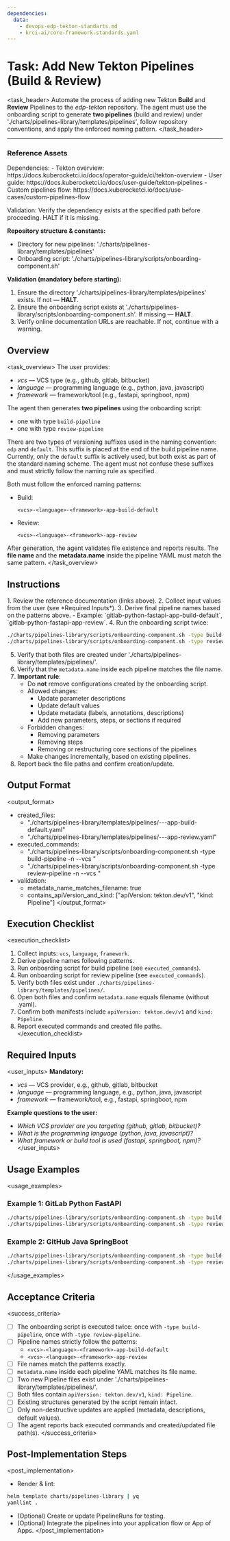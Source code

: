```yaml
---
dependencies:
  data:
    - devops-edp-tekton-standarts.md
    - krci-ai/core-framework-standards.yaml
---
```


# Task: Add New Tekton Pipelines (Build & Review)

<task_header>
<description>Automate the process of adding new Tekton **Build** and **Review** Pipelines to the *edp-tekton* repository.
The agent must use the onboarding script to generate **two pipelines** (build and review) under
'./charts/pipelines-library/templates/pipelines', follow repository conventions, and apply the enforced naming pattern.</description>
</task_header>

---

### Reference Assets

<prerequisites>
Dependencies:
- Tekton overview: https://docs.kuberocketci.io/docs/operator-guide/ci/tekton-overview
- User guide: https://docs.kuberocketci.io/docs/user-guide/tekton-pipelines
- Custom pipelines flow: https://docs.kuberocketci.io/docs/use-cases/custom-pipelines-flow

Validation: Verify the dependency exists at the specified path before proceeding. HALT if it is missing.

**Repository structure & constants:**

- Directory for new pipelines: './charts/pipelines-library/templates/pipelines'
- Onboarding script: './charts/pipelines-library/scripts/onboarding-component.sh'

**Validation (mandatory before starting):**

1. Ensure the directory './charts/pipelines-library/templates/pipelines' exists. If not — **HALT**.
2. Ensure the onboarding script exists at './charts/pipelines-library/scripts/onboarding-component.sh'. If missing — **HALT**.
3. Verify online documentation URLs are reachable. If not, continue with a warning.
</prerequisites>

## Overview

<task_overview>
The user provides:

- *vcs* — VCS type (e.g., github, gitlab, bitbucket)
- *language* — programming language (e.g., python, java, javascript)
- *framework* — framework/tool (e.g., fastapi, springboot, npm)

The agent then generates **two pipelines** using the onboarding script:

- one with type `build-pipeline`
- one with type `review-pipeline`

There are two types of versioning suffixes used in the naming convention: `edp` and `default`. This suffix is placed at the end of the build pipeline name. Currently, only the `default` suffix is actively used, but both exist as part of the standard naming scheme. The agent must not confuse these suffixes and must strictly follow the naming rule as specified.

Both must follow the enforced naming patterns:

- Build:

  ```
  <vcs>-<language>-<framework>-app-build-default
  ```

- Review:

  ```
  <vcs>-<language>-<framework>-app-review
  ```

After generation, the agent validates file existence and reports results.
The **file name** and the **metadata.name** inside the pipeline YAML must match the same pattern.
</task_overview>

## Instructions

<instructions>
1. Review the reference documentation (links above).
2. Collect input values from the user (see *Required Inputs*).
3. Derive final pipeline names based on the patterns above.
   - Example: `gitlab-python-fastapi-app-build-default`, `gitlab-python-fastapi-app-review`.
4. Run the onboarding script twice:

```sh
./charts/pipelines-library/scripts/onboarding-component.sh -type build-pipeline -n <vcs>-<language>-<framework>-app-build-default --vcs <vcs>
./charts/pipelines-library/scripts/onboarding-component.sh -type review-pipeline -n <vcs>-<language>-<framework>-app-review --vcs <vcs>
```

5. Verify that both files are created under './charts/pipelines-library/templates/pipelines/'.
6. Verify that the `metadata.name` inside each pipeline matches the file name.
7. **Important rule**:
   - Do **not** remove configurations created by the onboarding script.
   - Allowed changes:
     - Update parameter descriptions
     - Update default values
     - Update metadata (labels, annotations, descriptions)
     - Add new parameters, steps, or sections if required
   - Forbidden changes:
     - Removing parameters
     - Removing steps
     - Removing or restructuring core sections of the pipelines
   - Make changes incrementally, based on existing pipelines.
8. Report back the file paths and confirm creation/update.
</instructions>

## Output Format

<output_format>

- created_files:
  - "./charts/pipelines-library/templates/pipelines/<vcs>-<language>-<framework>-app-build-default.yaml"
  - "./charts/pipelines-library/templates/pipelines/<vcs>-<language>-<framework>-app-review.yaml"
- executed_commands:
  - "./charts/pipelines-library/scripts/onboarding-component.sh -type build-pipeline -n <name> --vcs <vcs>"
  - "./charts/pipelines-library/scripts/onboarding-component.sh -type review-pipeline -n <name> --vcs <vcs>"
- validation:
  - metadata_name_matches_filename: true
  - contains_apiVersion_and_kind: ["apiVersion: tekton.dev/v1", "kind: Pipeline"]
</output_format>

## Execution Checklist

<execution_checklist>

1. Collect inputs: `vcs`, `language`, `framework`.
2. Derive pipeline names following patterns.
3. Run onboarding script for build pipeline (see `executed_commands`).
4. Run onboarding script for review pipeline (see `executed_commands`).
5. Verify both files exist under `./charts/pipelines-library/templates/pipelines/`.
6. Open both files and confirm `metadata.name` equals filename (without .yaml).
7. Confirm both manifests include `apiVersion: tekton.dev/v1` and `kind: Pipeline`.
8. Report executed commands and created file paths.
</execution_checklist>

## Required Inputs

<user_inputs>
**Mandatory:**

- *vcs* — VCS provider, e.g., github, gitlab, bitbucket
- *language* — programming language, e.g., python, java, javascript
- *framework* — framework/tool, e.g., fastapi, springboot, npm

**Example questions to the user:**

- *Which VCS provider are you targeting (github, gitlab, bitbucket)?*
- *What is the programming language (python, java, javascript)?*
- *What framework or build tool is used (fastapi, springboot, npm)?*
</user_inputs>

## Usage Examples

<usage_examples>

### Example 1: GitLab Python FastAPI

```sh
./charts/pipelines-library/scripts/onboarding-component.sh -type build-pipeline -n gitlab-python-fastapi-app-build-default --vcs gitlab
./charts/pipelines-library/scripts/onboarding-component.sh -type review-pipeline -n gitlab-python-fastapi-app-review --vcs gitlab
```

### Example 2: GitHub Java SpringBoot

```sh
./charts/pipelines-library/scripts/onboarding-component.sh -type build-pipeline -n github-java-springboot-app-build-default --vcs github
./charts/pipelines-library/scripts/onboarding-component.sh -type review-pipeline -n github-java-springboot-app-review --vcs github
```

</usage_examples>

## Acceptance Criteria

<success_criteria>

- [ ] The onboarding script is executed twice: once with `-type build-pipeline`, once with `-type review-pipeline`.
- [ ] Pipeline names strictly follow the patterns:
  - `<vcs>-<language>-<framework>-app-build-default`
  - `<vcs>-<language>-<framework>-app-review`
- [ ] File names match the patterns exactly.
- [ ] `metadata.name` inside each pipeline YAML matches its file name.
- [ ] Two new Pipeline files exist under './charts/pipelines-library/templates/pipelines/'.
- [ ] Both files contain `apiVersion: tekton.dev/v1`, `kind: Pipeline`.
- [ ] Existing structures generated by the script remain intact.
- [ ] Only non-destructive updates are applied (metadata, descriptions, default values).
- [ ] The agent reports back executed commands and created/updated file path(s).
</success_criteria>

## Post-Implementation Steps

<post_implementation>

- Render & lint:

```sh
helm template charts/pipelines-library | yq
yamllint .
```

- (Optional) Create or update PipelineRuns for testing.
- (Optional) Integrate the pipelines into your application flow or App of Apps.
</post_implementation>
